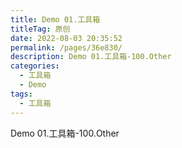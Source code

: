 ```yaml
---
title: Demo 01.工具箱
titleTag: 原创
date: 2022-08-03 20:35:52
permalink: /pages/36e830/
description: Demo 01.工具箱-100.Other
categories: 
  - 工具箱
  - Demo
tags: 
  - 工具箱
---
```


Demo 01.工具箱-100.Other